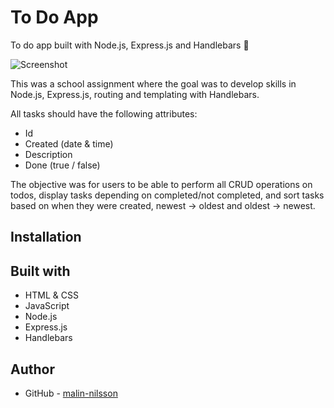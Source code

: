# To Do App
To do app built with Node.js, Express.js and Handlebars 📝

![Screenshot](public/screenshot.jpg)

This was a school assignment where the goal was to develop skills in Node.js, Express.js, routing and templating with Handlebars.

All tasks should have the following attributes:
- Id
- Created (date & time) 
- Description
- Done (true / false)

The objective was for users to be able to perform all CRUD operations on todos, display tasks depending on completed/not completed, and sort tasks based on when they were created, newest → oldest and oldest → newest.

## Installation

## Built with
- HTML & CSS
- JavaScript
- Node.js
- Express.js
- Handlebars

## Author
- GitHub - [malin-nilsson](https://github.com/malin-nilsson)
